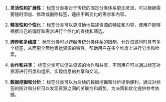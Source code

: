 1. **灵活性和扩展性：** 标签分类相对于传统的固定分类体系更加灵活，可以根据需要随时添加、修改或删除标签，适应不断变化的需求和内容。

2. **精准性和个性化：** 标签分类可以更准确地描述资源的特征和内容，使用户能够根据自己的偏好和需求进行个性化的查找和筛选。

3. **跨界和多维度：** 标签分类可以跨越传统分类体系的限制，允许资源同时具有多个标签，从而更全面地表达资源的特性，帮助用户在多个维度上进行分类和检索。

4. **协作和共享：** 标签分类可以促进资源的协作和共享，不同用户可以通过标签对资源进行归类和组织，实现信息的共享和交流。

5. **数据挖掘和分析：** 标签分类可以为后续的数据挖掘和分析提供便利，通过对标签的统计和分析可以发现资源之间的关联性和趋势，为决策和优化提供参考依据。
